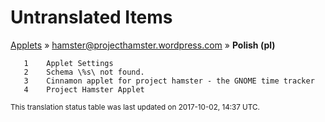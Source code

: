 # Untranslated Items
[Applets](../../../README.md) &#187; [hamster@projecthamster.wordpress.com](../README.md) &#187; **Polish (pl)**

       1	Applet Settings
       2	Schema \%s\ not found.
       3	Cinnamon applet for project hamster - the GNOME time tracker
       4	Project Hamster Applet

<sup>This translation status table was last updated on 2017-10-02, 14:37 UTC.</sup>

